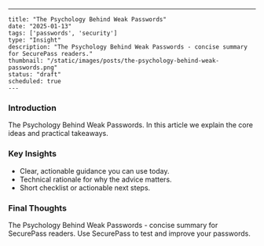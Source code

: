 ---
    title: "The Psychology Behind Weak Passwords"
    date: "2025-01-13"
    tags: ['passwords', 'security']
    type: "Insight"
    description: "The Psychology Behind Weak Passwords - concise summary for SecurePass readers."
    thumbnail: "/static/images/posts/the-psychology-behind-weak-passwords.png"
    status: "draft"
    scheduled: true
    ---

### Introduction
The Psychology Behind Weak Passwords. In this article we explain the core ideas and practical takeaways.

### Key Insights
- Clear, actionable guidance you can use today.
- Technical rationale for why the advice matters.
- Short checklist or actionable next steps.

### Final Thoughts
The Psychology Behind Weak Passwords - concise summary for SecurePass readers. Use SecurePass to test and improve your passwords.
